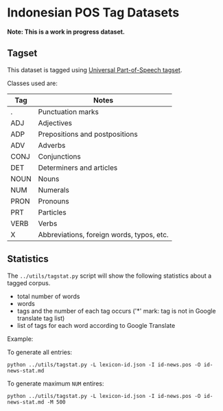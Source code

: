 Indonesian POS Tag Datasets
===========================

**Note: This is a work in progress dataset.**

## Tagset

This dataset is tagged using [Universal Part-of-Speech tagset](https://code.google.com/p/universal-pos-tags/).

Classes used are:

| Tag   | Notes                                     |
| ----- | ----------------------------------------- |
| .     | Punctuation marks                         |
| ADJ   | Adjectives                                |
| ADP   | Prepositions and postpositions            |
| ADV   | Adverbs                                   |
| CONJ  | Conjunctions                              |
| DET   | Determiners and articles                  |
| NOUN  | Nouns                                     |
| NUM   | Numerals                                  |
| PRON  | Pronouns                                  |
| PRT   | Particles                                 |
| VERB  | Verbs                                     |
| X     | Abbreviations, foreign words, typos, etc. |


## Statistics

The `../utils/tagstat.py` script will show the following statistics about a tagged corpus.

* total number of words
* words
* tags and the number of each tag occurs ('*' mark: tag is not in Google translate tag list)
* list of tags for each word according to Google Translate

Example:

To generate all entries:

    python ../utils/tagstat.py -L lexicon-id.json -I id-news.pos -O id-news-stat.md

To generate maximum `NUM` entires:

    python ../utils/tagstat.py -L lexicon-id.json -I id-news.pos -O id-news-stat.md -M 500

